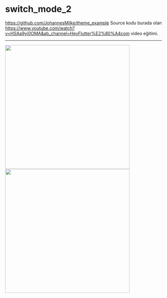 # switch_mode_2

https://github.com/JohannesMilke/theme_example Source kodu burada olan 
<BR>
https://www.youtube.com/watch?v=HSAa9yi0OMA&ab_channel=HeyFlutter%E2%80%A4com video eğitimi.
<HR>
<img src="https://github.com/VedatBiner/flutter-codes/blob/master/switch_mode_2/screen_shots/img-01-desktop.png" height="400em"/>
<img src="https://github.com/VedatBiner/flutter-codes/blob/master/switch_mode_2/screen_shots/img-01-desktop.png" height="400em"/>